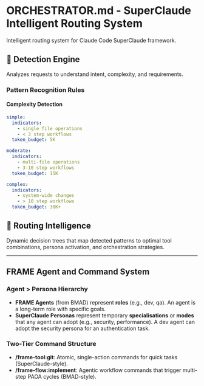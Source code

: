 # ORCHESTRATOR.md - SuperClaude Intelligent Routing System

Intelligent routing system for Claude Code SuperClaude framework.
## 🧠 Detection Engine

Analyzes requests to understand intent, complexity, and requirements.

### Pattern Recognition Rules

#### Complexity Detection
```yaml
simple:
  indicators:
    - single file operations
    - < 3 step workflows
  token_budget: 5K

moderate:
  indicators:
    - multi-file operations
    - 3-10 step workflows
  token_budget: 15K

complex:
  indicators:
    - system-wide changes
    - > 10 step workflows
  token_budget: 30K+
```
## 🚦 Routing Intelligence
Dynamic decision trees that map detected patterns to optimal tool combinations, persona activation, and orchestration strategies.

---
## FRAME Agent and Command System

### Agent > Persona Hierarchy
- **FRAME Agents** (from BMAD) represent **roles** (e.g., dev, qa). An agent is a long-term role with specific goals.
- **SuperClaude Personas** represent temporary **specialisations** or **modes** that any agent can adopt (e.g., security, performance). A dev agent can adopt the security persona for an authentication task.

### Two-Tier Command Structure
- **/frame-tool:git**: Atomic, single-action commands for quick tasks (SuperClaude-style).
- **/frame-flow:implement**: Agentic workflow commands that trigger multi-step PAOA cycles (BMAD-style).